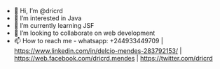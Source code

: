 - 👋 Hi, I’m @dricrd
- 👀 I’m interested in Java 
- 🌱 I’m currently learning JSF
- 💞️ I’m looking to collaborate on web development
- 📫 How to reach me - whatsapp: +244933449709 | https://www.linkedin.com/in/delcio-mendes-283792153/ | https://web.facebook.com/dricrd.mendes | https://twitter.com/dricrd  

<!---
dricrd/dricrd is a ✨ special ✨ repository because its `README.md` (this file) appears on your GitHub profile.
You can click the Preview link to take a look at your changes.
--->
